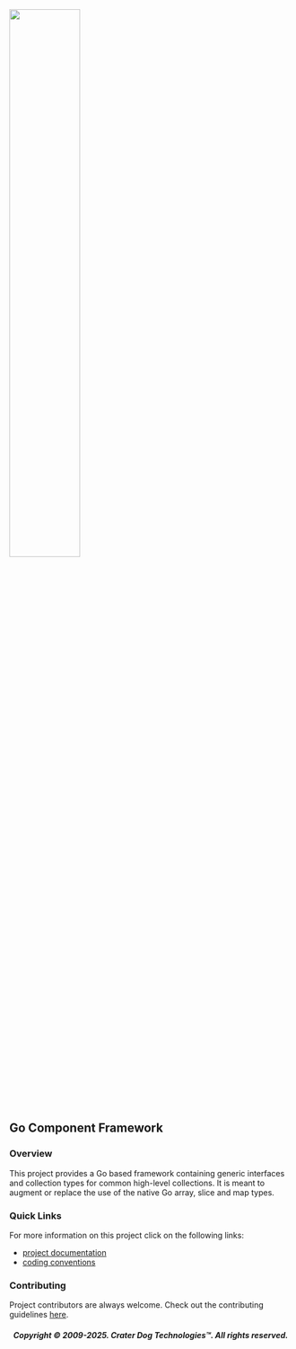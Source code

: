<img src="https://craterdog.com/images/CraterDog.png" width="50%">

## Go Component Framework

### Overview
This project provides a Go based framework containing generic interfaces and
collection types for common high-level collections. It is meant to augment or
replace the use of the native Go array, slice and map types.

### Quick Links
For more information on this project click on the following links:
 * [project documentation](https://github.com/craterdog/go-component-framework/wiki)
 * [coding conventions](https://github.com/craterdog/go-development-tools/wiki/Coding-Conventions)

### Contributing
Project contributors are always welcome. Check out the contributing guidelines
[here](https://github.com/craterdog/go-component-framework/blob/main/.github/CONTRIBUTING.md).

<H5 align="center"> Copyright © 2009-2025. Crater Dog Technologies™. All rights reserved. </H5>

